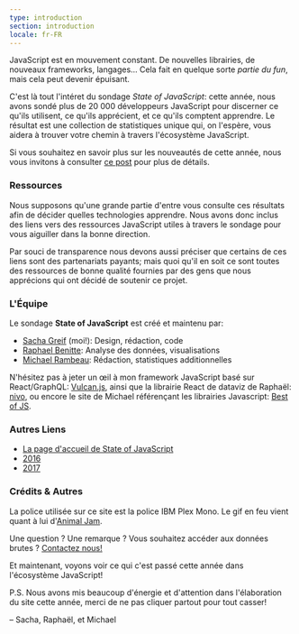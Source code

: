 ```yaml
---
type: introduction
section: introduction
locale: fr-FR
---
```

<span class="first-line"><span class="first-letter">JavaScript</span> est en mouvement constant.</span> De nouvelles librairies, de nouveaux frameworks, langages… Cela fait en quelque sorte *partie du fun*, mais cela peut devenir épuisant.

C'est là tout l'intéret du sondage *State of JavaScript*: cette année, nous avons sondé plus de 20 000 développeurs JavaScript pour discerner ce qu'ils utilisent, ce qu'ils apprécient, et ce qu'ils comptent apprendre. Le résultat est une collection de statistiques unique qui, on l'espère, vous aidera à trouver votre chemin à travers l'écosystème JavaScript.

Si vous souhaitez en savoir plus sur les nouveautés de cette année,
nous vous invitons à consulter [ce post](https://medium.freecodecamp.org/the-state-of-javascript-2018-8322bcc51bd8) pour plus de détails.

### Ressources

Nous supposons qu'une grande partie d'entre vous consulte ces résultats afin de décider quelles technologies apprendre. Nous avons donc inclus des liens vers des ressources JavaScript utiles à travers le sondage pour vous aiguiller dans la bonne direction.

Par souci de transparence nous devons aussi préciser que certains de ces liens sont des partenariats payants; mais quoi qu'il en soit ce sont toutes des ressources de bonne qualité fournies par des gens que nous apprécions qui ont décidé de soutenir ce projet.

### L'Équipe

Le sondage **State of JavaScript** est créé et maintenu par:

- [Sacha Greif](https://twitter.com/sachagreif) (moi!): Design, rédaction, code
- [Raphael Benitte](https://twitter.com/benitteraphael): Analyse des données, visualisations
- [Michael Rambeau](https://twitter.com/michaelrambeau): Rédaction, statistiques additionnelles

N'hésitez pas à jeter un œil à mon framework JavaScript basé sur React/GraphQL: [Vulcan.js](http://vulcanjs.org), ainsi que la librairie React de dataviz de Raphaël: [nivo](https://nivo.rocks), ou encore le site de Michael référençant les librairies Javascript: [Best of JS](https://bestofjs.org).

### Autres Liens

- [La page d'accueil de State of JavaScript](https://stateofjs.com)
- [2016](https://2016.stateofjs.com/)
- [2017](https://2017.stateofjs.com/)

### Crédits & Autres

La police utilisée sur ce site est la police IBM Plex Mono.
Le gif en feu vient quant à lui d'[Animal Jam](https://animal-jam-roleplay.wikia.com/wiki/File:Pixel-fire-gif-1.gif).

Une question ? Une remarque ? Vous souhaitez accéder aux données brutes ? [Contactez nous!](mailto:hello@stateofjs.com)

Et maintenant, voyons voir ce qui c'est passé cette année dans l'écosystème JavaScript!

P.S. Nous avons mis beaucoup d'énergie et d'attention dans l'élaboration du site cette année, merci de ne pas cliquer partout pour tout casser!

<span class="conclusion__byline">– Sacha, Raphaël, et Michael</span>

